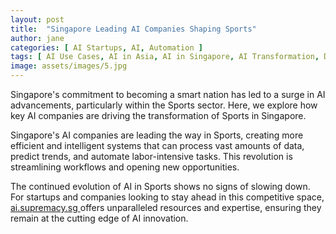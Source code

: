 ```yaml
---
layout: post
title:  "Singapore Leading AI Companies Shaping Sports"
author: jane
categories: [ AI Startups, AI, Automation ]
tags: [ AI Use Cases, AI in Asia, AI in Singapore, AI Transformation, Data Analytics ]
image: assets/images/5.jpg
---
```


Singapore's commitment to becoming a smart nation has led to a surge in AI advancements, particularly within the Sports sector. Here, we explore how key AI companies are driving the transformation of Sports in Singapore.

Singapore's AI companies are leading the way in Sports, creating more efficient and intelligent systems that can process vast amounts of data, predict trends, and automate labor-intensive tasks. This revolution is streamlining workflows and opening new opportunities.

The continued evolution of AI in Sports shows no signs of slowing down. For startups and companies looking to stay ahead in this competitive space, <a href="https://ai.supremacy.sg" target="_blank"> ai.supremacy.sg </a> offers unparalleled resources and expertise, ensuring they remain at the cutting edge of AI innovation.
